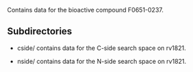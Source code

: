 Contains data for the bioactive compound F0651-0237.

## Subdirectories

- cside/ contains data for the C-side search space on rv1821.

- nside/ contains data for the N-side search space on rv1821.

